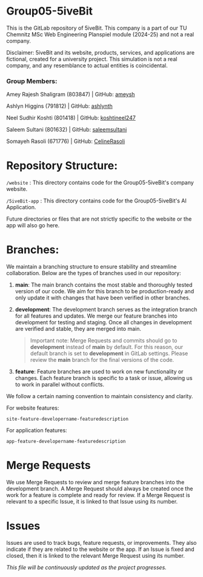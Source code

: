 # Group05-5iveBit

This is the GitLab repository of 5iveBit. This company is a part of our TU Chemnitz MSc Web Engineering Planspiel module (2024-25) and not a real company.

Disclaimer: 5iveBit and its website, products, services, and applications are fictional, created for a university project. This simulation is not a real company, and any resemblance to actual entities is coincidental.

### Group Members:

Amey Rajesh Shaligram (803847)
| GitHub: [ameysh](https://github.com/ameysh)

Ashlyn Higgins (791812) | GitHub: [ashlynth](https://github.com/ashlynth)

Neel Sudhir Koshti (801418) | GitHub: [koshtineel247](https://github.com/koshtineel247)

Saleem Sultani (801632) | GitHub: [saleemsultani](https://github.com/saleemsultani)

Somayeh Rasoli (671776) | GitHub: [CelineRasoli](https://github.com/CelineRasoli)

# Repository Structure:

`/website` : This directory contains code for the Group05-5iveBit's company website.

`/5iveBit-app` : This directory contains code for the Group05-5iveBit's AI Application.

Future directories or files that are not strictly specific to the website or the app will also go here.

# Branches:

We maintain a branching structure to ensure stability and streamline collaboration. Below are the types of branches used in our repository:

1. **main**: The main branch contains the most stable and thoroughly tested version of our code. We aim for this branch to be production-ready and only update it with changes that have been verified in other branches.

2. **development**: The development branch serves as the integration branch for all features and updates. We merge our feature branches into development for testing and staging. Once all changes in development are verified and stable, they are merged into main.

   > Important note: Merge Requests and commits should go to **development** instead of **main** by default. For this reason, our default branch is set to **development** in GitLab settings. Please review the **main** branch for the final versions of the code.

3. **feature**: Feature branches are used to work on new functionality or changes. Each feature branch is specific to a task or issue, allowing us to work in parallel without conflicts.

We follow a certain naming convention to maintain consistency and clarity.

For website features:

`site-feature-developername-featuredescription`

For application features:

`app-feature-developername-featuredescription`

# Merge Requests

We use Merge Requests to review and merge feature branches into the development branch. A Merge Request should always be created once the work for a feature is complete and ready for review. If a Merge Request is relevant to a specific Issue, it is linked to that Issue using its number.

# Issues

Issues are used to track bugs, feature requests, or improvements. They also indicate if they are related to the website or the app. If an Issue is fixed and closed, then it is linked to the relevant Merge Request using its number.

_This file will be continuously updated as the project progresses._
